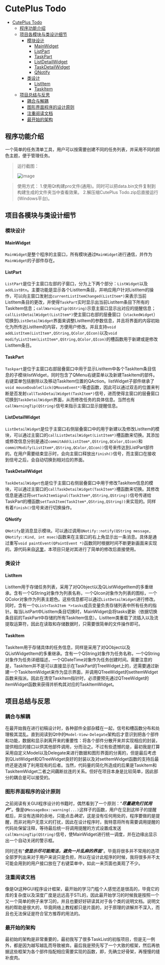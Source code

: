 # CutePlus Todo

- [CutePlus Todo](#cuteplus-todo)
  - [程序功能介绍](#程序功能介绍)
  - [项目各模块与类设计细节](#项目各模块与类设计细节)
    - [模块设计](#模块设计)
      - [MainWidget](#mainwidget)
      - [ListPart](#listpart)
      - [TaskPart](#taskpart)
      - [ListDetailWidget](#listdetailwidget)
      - [TaskDetailWidget](#taskdetailwidget)
      - [QNotify](#qnotify)
    - [类设计](#类设计)
      - [ListItem](#listitem)
      - [TaskItem](#taskitem)
  - [项目总结与反思](#项目总结与反思)
    - [耦合与解耦](#耦合与解耦)
    - [图形界面程序的设计原则](#图形界面程序的设计原则)
    - [注重阅读文档](#注重阅读文档)
    - [最开始的架构](#最开始的架构)

## 程序功能介绍

一个简单的任务清单工具，用户可以按需要创建不同的任务列表，并采用不同的颜色主题，便于管理任务。

> 运行截图：
> 
> ![image](https://user-images.githubusercontent.com/95012398/204548000-2bbdd6ce-19aa-4933-9e4d-91027ab272ed.png)


> 使用方式：
> 1.使用Qt构建pro文件(通用)。同时可以把data.bin文件复制到构建生成的文件夹当中查看效果。
> 2.解压缩CutePlus Todo.zip后直接运行(Windows平台)。

## 项目各模块与类设计细节

### 模块设计

#### MainWidget

`MainWidget`是整个程序的主窗口，所有模块通过`MainWidget`进行通信，并作为`MainWidget`的子部件存在。

#### ListPart

`ListPart`是位于主窗口左部的子窗口，分为上下两个部分：`ListWidget`以及`addListBtn`。主要功能是显示各个ListItem条目，并响应用户针对ListItem的操作，可以向主窗口发射出`currentListItemChanged(ListItem*)`来表示当前ListItem条目的更改，并使得`TaskPart`实时显示出当前ListItem条目下所有的TaskItem信息；`callWarningTip(QString)`示意主窗口显示出对应的提醒信息；`callListDetailWidget(ListItem*)`使主窗口右部的层叠窗口（`stackedWidget`）切换到`ListDetailWidget`界面来调整ListItem的参数信息，并且将界面的内容初始化为所传达ListItem的内容，方便用户修改。并且支持`void addListItem(ListItem*,QString,QColor,QIcon)`以及`void modifyListItem(ListItem*,QString,QColor,QIcon)`的槽函数用于新建或是修改ListItem条目。

#### TaskPart

`Taskpart`是位于主窗口右部层叠窗口中用于显示ListItem中各个TaskItem条目信息的子模块listWidget，同时包含了QMenu右键菜单以及新建TaskItem的部件。右键菜单包括删除以及移动TaskItem位置的QAction。listWidget子部件继承了`void mouseDoubleClick(QMouseEvent*)`等虚函数，因此可以通过双击的位置来判断是否发射`callTaskDetailWidget(TaskItem*)`信号，进而使得主窗口的层叠窗口切换到`TaskDetailWidget`界面，从而修改任务的具体信息。当然也有`callWarningTip(QString)`信号来指示主窗口显示提醒信息。

#### ListDetailWidget

`ListDetailWidget`是位于主窗口右侧层叠窗口中的用于新建以及修改ListItem的模块，可以通过主窗口的`callListDetailWidget(ListItem*)`槽函数来切换。其添加或修改信息分别是通过`commitAdd(ListItem*,QString,QColor,QIcon)`和`commitModify(ListItem*,QString,QColor,QIcon))`信号来传达到ListPart部件的。在用户需要结束显示时，会向主窗口释放出`finish()`信号，而主窗口在接收到信号之后，会自动切换到相对应的界面。

#### TaskDetailWidget

`TaskDetailWidget`也是位于主窗口右侧层叠窗口中用于修改TaskItem信息的模块，可以通过主窗口的`callTaskDetailWidget(TaskItem*)`槽函数来切换。其修改信息是通过将`setTaskItemSignal(TaskItem*,QString,QString))`信号传递给TaskPart的槽函数`setTaskItem(TaskItem*,QString,QString))`来实现的。同样有着`finish()`信号来进行切换操作。

#### QNotify

`QNotify`是消息显示模块。可以通过调用`QNotify::notify(QString message, QNotify::Kind, int msec)`函数来在主窗口的右上角显示出一条消息。具体是通过重写`void paintEvent(QPaintEvent *)`函数同时根据时间不断更新画面来实现的。源代码来自[这里](https://github.com/mnafees/QNotify)，本项目只是对其进行了简单的修改后直接使用。

### 类设计

#### ListItem

ListItem用于存储任务列表，采用了对QObject以及QListWidgetItem的多重继承。含有一个QString对象作为列表名称，一个QIcon对象作为列表的图标，一个QColor对象作为列表主题色。这些信息都可以通过`ListDetailWidget`进行修改。同时，含有一个`QList<TaskItem *>tasks`成员变量负责存储列表中所有任务的指针。每当ListPart中ListItem条目切换时，MainWidget会将tasks更新（依据切换条目前的TaskPart中存储的所有TaskItem信息）。ListItem类重载了流插入以及流提取运算符，因此在读取和存储数据时，只需要很简单的文件操作即可。

#### TaskItem

TaskItem用于存储具体的任务信息，同样是采用了对QObject以及QListWidgetItem的多重继承。含有一个QString对象作为任务名称，一个QString对象作为任务详细描述，一个QDateTime对象作为任务创建时间。需要注意的是，TaskItem并不是可以直接显示在TaskPart的TreeWidget上的，还需要通过新建一个TaskItemWidget来作为显示界面，并调用QTreeWidget的setItemWidget函数来指派。因此在清空TaskItem指针时，必须要预先通过QTreeWidget的itemWidget函数来获得并析构其对应的TaskItemWidget。

## 项目总结与反思

### 耦合与解耦

在最开始我在进行初稿设计时，各种部件全部杂糅在一起，信号和槽函数分布和处理极其混乱。直到阅读到Qt中的`Model-View-Delegate`架构后才意识到把各个部件和功能，数据和显示剥离开来的重要性：将各个部件分散开来并实现相应的封装，提供相应的接口以供其他部件调用，分而治之。不过有些遗憾的是，最初我是打算采用自定义Model以及Delegate来进行数据和图形界面的分离的，但是最后考虑到QListWidget和QTreeWidget良好的封装以及对setItemWidget函数的支持后最终还是选择了利用现有的后者。当然，代码量的简化所造成的后果是TaskItem和TaskItemWidget二者之间藕断丝连的关系。但好在项目本身是比较简单，因此部分的耦合是可以接受的。

### 图形界面程序的设计原则

之前阅读有关GUI程序设计的书籍时，偶然看到了一个原则：“***尽量避免打扰用户***”。像是`QMessageBox::warning(...)`这样子的函数，用户在见到这样子的提醒框后，并没有选择的余地，只能点击*确定*，这是没有任何用处的，程序要做的是提醒，而非对用户无意义的打扰，因此在设计程序时，我特意将所有需要调用提醒的代码处保留注释，等待最后统一将调用提醒的方式设置成发送`callWarningTip(QString)`信号，使MainWidget进行统一调度，并在边缘出显示出一个自动关闭的警示框。

同时还有“***使显示尽可能简洁，避免一片乱麻的界面***”。毕竟将很多并不常用的选项全部罗列出来对于用户来说只是负担，所以在设计此程序的时候，我将很多并不太可能会用到的用户接口放在了右键菜单中，如此一来页面也美观了不少。

### 注重阅读文档

像是Qt这种GUI程序设计框架，最开始的学习门槛个人感觉还是很高的，毕竟它的库的复杂度以及深度广度是远远高于STL的，因此最开始学习的时候我是按照一个又一个简单的例子来学习的，并且也要好好研读其对于各个类的说明文档。说明文档的帮助是很大的，毕竟网络上教程都只是片面的，对于原理的讲解并不深入，而且也无法保证是符合官方推荐的用法的。

### 最开始的架构

最初始的架构是非常重要的，最初我写了很多TaskList的初版项目，但是无一例外，都是因为越写越乱而导致被弃。最后我是预先写了一个大致的框架，然后再依据这些框架为各个部件指配相应需要实现的函数，即，先确立好骨架，再慢慢的缝补皮肉。
